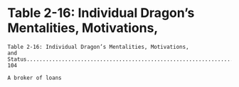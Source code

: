 # Table 2-16: Individual Dragon’s Mentalities, Motivations,

```
Table 2-16: Individual Dragon’s Mentalities, Motivations,
and Status...................................................................... 104

A broker of loans
```
